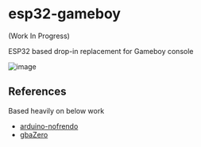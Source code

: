 # esp32-gameboy

(Work In Progress)

ESP32 based drop-in replacement for Gameboy console

![image](https://user-images.githubusercontent.com/5459747/211171697-908337a0-dce7-4c84-8076-c8f949b15a34.png)

## References

Based heavily on below work

- [arduino-nofrendo](https://github.com/moononournation/arduino-nofrendo)
- [gbaZero](https://github.com/AEFeinstein/gbaZero)
